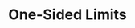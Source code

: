 ---
title: "One-Sided Limits"
prevcontenturl: ../DC-2.3-limits-at-infinity
nextcontenturl: ../DC-2.5-infinite-limits
layout: content-construction
---